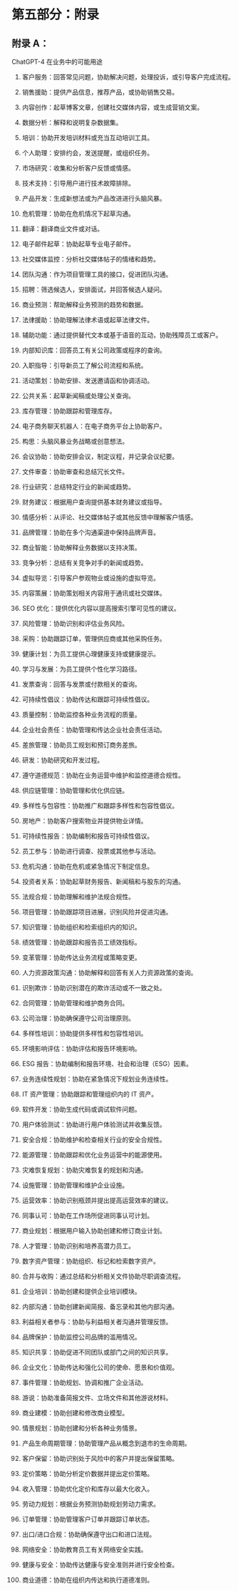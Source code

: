 # 第五部分：附录

## 附录 A：

ChatGPT-4 在业务中的可能用途

1.  客户服务：回答常见问题，协助解决问题，处理投诉，或引导客户完成流程。

1.  销售援助：提供产品信息，推荐产品，或协助销售交易。

1.  内容创作：起草博客文章，创建社交媒体内容，或生成营销文案。

1.  数据分析：解释和说明复杂数据集。

1.  培训：协助开发培训材料或充当互动培训工具。

1.  个人助理：安排约会，发送提醒，或组织任务。

1.  市场研究：收集和分析客户反馈或情感。

1.  技术支持：引导用户进行技术故障排除。

1.  产品开发：生成新想法或为产品改进进行头脑风暴。

1.  危机管理：协助在危机情况下起草沟通。

1.  翻译：翻译商业文件或对话。

1.  电子邮件起草：协助起草专业电子邮件。

1.  社交媒体监控：分析社交媒体帖子的情绪和趋势。

1.  团队沟通：作为项目管理工具的接口，促进团队沟通。

1.  招聘：筛选候选人，安排面试，并回答候选人疑问。

1.  商业预测：帮助解释业务预测的趋势和数据。

1.  法律援助：协助理解法律术语或起草法律文件。

1.  辅助功能：通过提供替代文本或基于语音的互动，协助残障员工或客户。

1.  内部知识库：回答员工有关公司政策或程序的查询。

1.  入职指导：引导新员工了解公司流程和系统。

1.  活动策划：协助安排、发送邀请函和协调活动。

1.  公共关系：起草新闻稿或处理公关查询。

1.  库存管理：协助跟踪和管理库存。

1.  电子商务聊天机器人：在电子商务平台上协助客户。

1.  构思：头脑风暴业务战略或创意想法。

1.  会议协助：协助安排会议，制定议程，并记录会议纪要。

1.  文件审查：协助审查和总结冗长文件。

1.  行业研究：总结特定行业的新闻或趋势。

1.  财务建议：根据用户查询提供基本财务建议或指导。

1.  情感分析：从评论、社交媒体帖子或其他反馈中理解客户情感。

1.  品牌管理：协助在多个沟通渠道中保持品牌声音。

1.  商业智能：协助解释业务数据以支持决策。

1.  竞争分析：总结有关竞争对手的新闻或趋势。

1.  虚拟导览：引导客户参观物业或设施的虚拟导览。

1.  内容策展：协助策划相关内容用于通讯或社交媒体。

1.  SEO 优化：提供优化内容以提高搜索引擎可见性的建议。

1.  风险管理：协助识别和评估业务风险。

1.  采购：协助跟踪订单，管理供应商或其他采购任务。

1.  健康计划：为员工提供心理健康支持或健康提示。

1.  学习与发展：为员工提供个性化学习路径。

1.  发票查询：回答与发票或付款相关的查询。

1.  可持续性倡议：协助传达和跟踪可持续性倡议。

1.  质量控制：协助监控各种业务流程的质量。

1.  企业社会责任：协助管理和传达企业社会责任活动。

1.  差旅管理：协助员工规划和预订商务差旅。

1.  研发：协助研究和开发过程。

1.  遵守道德规范：协助在业务运营中维护和监控道德合规性。

1.  供应链管理：协助管理和优化供应链。

1.  多样性与包容性：协助推广和跟踪多样性和包容性倡议。

1.  房地产：协助客户搜索物业并提供物业详情。

1.  可持续性报告：协助编制和报告可持续性倡议。

1.  员工参与：协助进行调查、投票或其他参与活动。

1.  危机沟通：协助在危机或紧急情况下制定信息。

1.  投资者关系：协助起草财务报告、新闻稿和与股东的沟通。

1.  法规合规：协助理解和维护法规合规性。

1.  项目管理：协助跟踪项目进展，识别风险并促进沟通。

1.  知识管理：协助组织和检索组织内的知识。

1.  绩效管理：协助跟踪和报告员工绩效指标。

1.  变革管理：协助传达业务流程或策略变更。

1.  人力资源政策沟通：协助解释和回答有关人力资源政策的查询。

1.  识别欺诈：协助识别潜在的欺诈活动或不一致之处。

1.  合同管理：协助管理和维护商务合同。

1.  公司治理：协助确保遵守公司治理原则。

1.  多样性培训：协助提供多样性和包容性培训。

1.  环境影响评估：协助评估和报告环境影响。

1.  ESG 报告：协助编制和报告环境、社会和治理（ESG）因素。

1.  业务连续性规划：协助在紧急情况下规划业务连续性。

1.  IT 资产管理：协助跟踪和管理组织内的 IT 资产。

1.  软件开发：协助生成代码或调试软件问题。

1.  用户体验测试：协助进行用户体验测试并收集反馈。

1.  安全合规：协助维护和检查相关行业的安全合规性。

1.  能源管理：协助跟踪和优化业务运营中的能源使用。

1.  灾难恢复规划：协助灾难恢复的规划和沟通。

1.  设施管理：协助管理和维护企业设施。

1.  运营效率：协助识别瓶颈并提出提高运营效率的建议。

1.  同事认可：协助在工作场所促进同事认可计划。

1.  商业规划：根据用户输入协助创建和修订商业计划。

1.  人才管理：协助识别和培养高潜力员工。

1.  数字资产管理：协助组织、标记和检索数字资产。

1.  合并与收购：通过总结和分析相关文件协助尽职调查流程。

1.  企业培训：协助创建和提供企业培训模块。

1.  内部沟通：协助创建新闻简报、备忘录和其他内部沟通。

1.  利益相关者参与：协助与利益相关者沟通并管理反馈。

1.  品牌保护：协助监控公司品牌的滥用情况。

1.  知识共享：协助促进不同团队或部门之间的知识共享。

1.  企业文化：协助传达和强化公司的使命、愿景和价值观。

1.  事件管理：协助规划、协调和推广企业活动。

1.  游说：协助准备简报文件、立场文件和其他游说材料。

1.  商业建模：协助创建和修改商业模型。

1.  情景规划：协助创建和分析各种业务情景。

1.  产品生命周期管理：协助管理产品从概念到退市的生命周期。

1.  客户保留：协助识别处于风险中的客户并提出保留策略。

1.  定价策略：协助分析定价数据并提出定价策略。

1.  收入管理：协助优化定价和库存以最大化收入。

1.  劳动力规划：根据业务预测协助规划劳动力需求。

1.  订单管理：协助管理客户订单并跟踪订单状态。

1.  出口/进口合规：协助确保遵守出口和进口法规。

1.  网络安全：协助教育员工有关网络安全实践。

1.  健康与安全：协助传达健康与安全准则并进行安全检查。

1.  商业道德：协助在组织内传达和执行道德准则。
